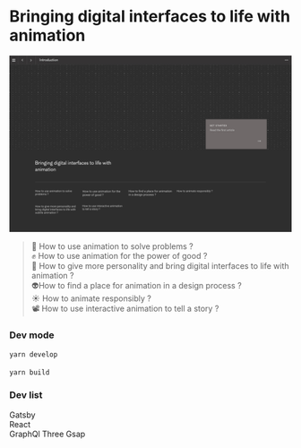 # Bringing digital interfaces to life with animation
 
![GitHub Preview](/src/images/github-preview.jpg)


> 😬 How to use animation to solve problems ?  
> ✊ How to use animation for the power of good ?   
> 🥰 How to give more personality and bring digital interfaces to life with animation ?   
> 👽How to find a place for animation in a design process ?  
> ☀️ How to animate responsibly ?   
> 📽 How to use interactive animation to tell a story ?  

### Dev mode

    yarn develop

    yarn build

### Dev list

Gatsby  
React  
GraphQl
Three
Gsap
